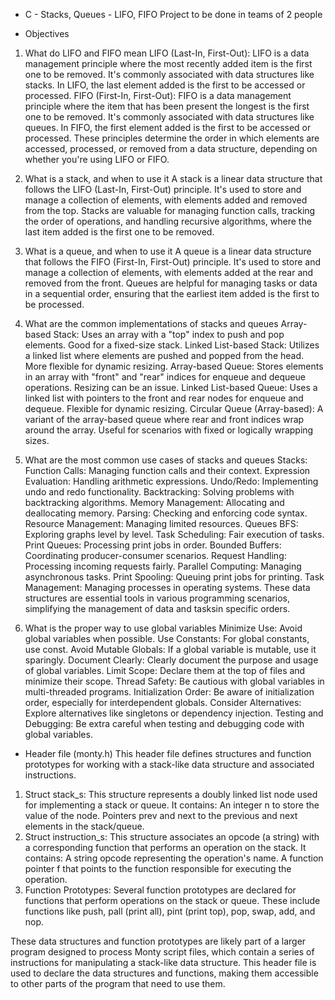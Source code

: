 * C - Stacks, Queues - LIFO, FIFO
Project to be done in teams of 2 people

* Objectives

1. What do LIFO and FIFO mean
LIFO (Last-In, First-Out):
LIFO is a data management principle where the most recently added item is the first one to be removed.
It's commonly associated with data structures like stacks.
In LIFO, the last element added is the first to be accessed or processed.
FIFO (First-In, First-Out):
FIFO is a data management principle where the item that has been present the longest is the first one to be removed.
It's commonly associated with data structures like queues.
In FIFO, the first element added is the first to be accessed or processed.
These principles determine the order in which elements are accessed, processed, or removed from a data structure,
depending on whether you're using LIFO or FIFO.

2. What is a stack, and when to use it
A stack is a linear data structure that follows the LIFO (Last-In, First-Out) principle.
It's used to store and manage a collection of elements, with elements added and removed from the top. 
Stacks are valuable for managing function calls, tracking the order of operations, and handling recursive algorithms,
where the last item added is the first one to be removed.

3. What is a queue, and when to use it
A queue is a linear data structure that follows the FIFO (First-In, First-Out) principle. It's used to store and
manage a collection of elements, with elements added at the rear and removed from the front. Queues are helpful for 
managing tasks or data in a sequential order, ensuring that the earliest item added is the first to be processed.

4. What are the common implementations of stacks and queues
Array-based Stack: Uses an array with a "top" index to push and pop elements. Good for a fixed-size stack.
Linked List-based Stack: Utilizes a linked list where elements are pushed and popped from the head.
More flexible for dynamic resizing.
Array-based Queue: Stores elements in an array with "front" and "rear" indices for enqueue and dequeue operations.
Resizing can be an issue.
Linked List-based Queue: Uses a linked list with pointers to the front and rear nodes for enqueue and dequeue.
Flexible for dynamic resizing.
Circular Queue (Array-based): A variant of the array-based queue where rear and front indices wrap around the array.
Useful for scenarios with fixed or logically wrapping sizes.

5. What are the most common use cases of stacks and queues
Stacks:
Function Calls: Managing function calls and their context.
Expression Evaluation: Handling arithmetic expressions.
Undo/Redo: Implementing undo and redo functionality.
Backtracking: Solving problems with backtracking algorithms.
Memory Management: Allocating and deallocating memory.
Parsing: Checking and enforcing code syntax.
Resource Management: Managing limited resources.
Queues
BFS: Exploring graphs level by level.
Task Scheduling: Fair execution of tasks.
Print Queues: Processing print jobs in order.
Bounded Buffers: Coordinating producer-consumer scenarios.
Request Handling: Processing incoming requests fairly.
Parallel Computing: Managing asynchronous tasks.
Print Spooling: Queuing print jobs for printing.
Task Management: Managing processes in operating systems.
These data structures are essential tools in various programming scenarios, simplifying the management of data and tasksin specific orders.

6. What is the proper way to use global variables
Minimize Use: Avoid global variables when possible.
Use Constants: For global constants, use const.
Avoid Mutable Globals: If a global variable is mutable, use it sparingly.
Document Clearly: Clearly document the purpose and usage of global variables.
Limit Scope: Declare them at the top of files and minimize their scope.
Thread Safety: Be cautious with global variables in multi-threaded programs.
Initialization Order: Be aware of initialization order, especially for interdependent globals.
Consider Alternatives: Explore alternatives like singletons or dependency injection.
Testing and Debugging: Be extra careful when testing and debugging code with global variables.

* Header file (monty.h)
This header file defines structures and function prototypes for working with a stack-like data structure and associated instructions.
1. Struct stack_s: This structure represents a doubly linked list node used for implementing a stack or queue.
It contains:
An integer n to store the value of the node.
Pointers prev and next to the previous and next elements in the stack/queue.
2. Struct instruction_s: This structure associates an opcode (a string) with a corresponding function that performs an operation on the stack. It contains:
A string opcode representing the operation's name.
A function pointer f that points to the function responsible for executing the operation.
3. Function Prototypes: Several function prototypes are declared for functions that perform operations on the
stack or queue. These include functions like push, pall (print all), pint (print top), pop, swap, add, and nop.

These data structures and function prototypes are likely part of a larger program designed to process Monty script
files, which contain a series of instructions for manipulating a stack-like data structure.
This header file is used to declare the data structures and functions, making them accessible to other parts of the
program that need to use them.
